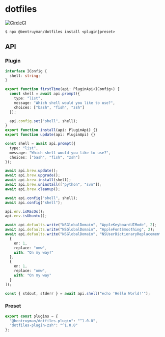 # dotfiles

[![CircleCI](https://circleci.com/gh/bentruyman/dotfiles/tree/node-rewrite.svg?style=svg)](https://circleci.com/gh/bentruyman/dotfiles/tree/node-rewrite)

```console
$ npx @bentruyman/dotfiles install <plugin|preset>
```

## API

### Plugin

```typescript
interface IConfig {
  shell: string;
}

export function firstTime(api: PluginApi<IConfig>) {
  const shell = await api.prompt({
    type: "list",
    message: "Which shell would you like to use?",
    choices: ["bash", "fish", "zsh"]
  });

  api.config.set("shell", shell);
}
export function install(api: PluginApi) {}
export function update(api: PluginApi) {}
```

```typescript
const shell = await api.prompt({
  type: "list",
  message: "Which shell would you like to use?",
  choices: ["bash", "fish", "zsh"]
});

await api.brew.update();
await api.brew.upgrade();
await api.brew.install(shell);
await api.brew.uninstall(["python", "svn"]);
await api.brew.cleanup();

await api.config("shell", shell);
await api.config("shell");

api.env.isMacOs();
api.env.isUbuntu();

await api.defaults.write("NSGlobalDomain", "AppleKeyboardUIMode", 2);
await api.defaults.write("NSGlobalDomain", "AppleFontSmoothing", 2);
await api.defaults.write("NSGlobalDomain", "NSUserDictionaryReplacementItems", [
  {
    on: 1,
    replace: "omw",
    with: "On my way!"
  },
  {
    on: 1,
    replace: "omw",
    with: "On my way"
  }
]);

const { stdout, stderr } = await api.shell("echo 'Hello World!'");
```

### Preset

```typescript
export const plugins = {
  "@bentruyman/dotfiles-plugin": "^1.0.0",
  "dotfiles-plugin-zsh": "^1.0.0"
};
```
